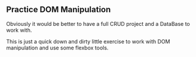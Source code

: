 ## Practice DOM Manipulation

Obviously it would be better to have a full CRUD project and a DataBase to work with.

This is just a quick down and dirty little exercise to work with DOM manipulation and use some flexbox tools.
